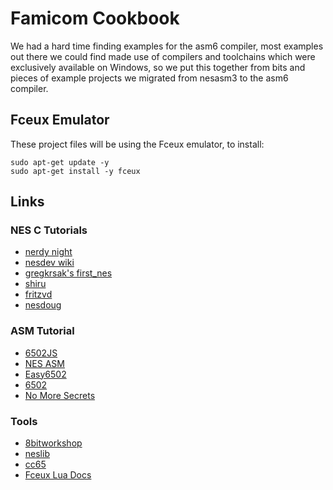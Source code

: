 # Famicom Cookbook

We had a hard time finding examples for the asm6 compiler, most examples out there we could find made use of compilers and toolchains which were exclusively available on Windows, so we put this together from bits and pieces of example projects we migrated from nesasm3 to the asm6 compiler.

## Fceux Emulator

These project files will be using the Fceux emulator, to install:

```
sudo apt-get update -y
sudo apt-get install -y fceux
```

## Links

### NES C Tutorials

- [nerdy night](http://nerdy-nights.nes.science/)
- [nesdev wiki](http://wiki.nesdev.com/w/index.php/Nesdev_Wiki)
- [gregkrsak's first_nes](https://github.com/gregkrsak/first_nes)
- [shiru](https://shiru.untergrund.net/articles/programming_nes_games_in_c.htm)
- [fritzvd](http://blog.fritzvd.com/2016/06/13/Getting-started-with-NES-programming/)
- [nesdoug](https://github.com/nesdoug/01_Hello)

### ASM Tutorial

- [6502JS](https://github.com/skilldrick/6502js)
- [NES ASM](https://patater.com/gbaguy/nesasm.htm)
- [Easy6502](http://skilldrick.github.io/easy6502/)
- [6502](http://6502.org/tutorials/)
- [No More Secrets](https://csdb.dk/release/?id=185341)

### Tools

- [8bitworkshop](https://8bitworkshop.com)
- [neslib](https://github.com/clbr/neslib)
- [cc65](https://cc65.github.io/)
- [Fceux Lua Docs](http://www.fceux.com/web/help/fceux.html?LuaScripting.html)